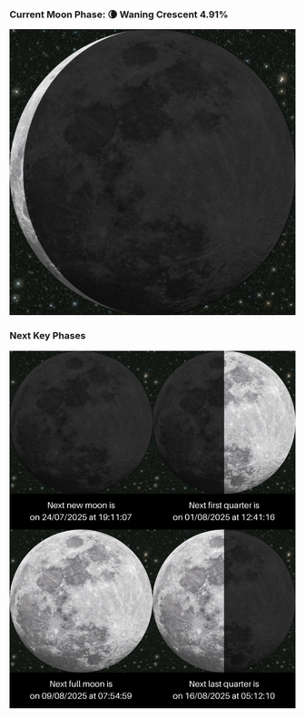 ### Current Moon Phase: 🌘 Waning Crescent 4.91%
![Moon Phase](moonphase.png)
### Next Key Phases
![Gallery](gallery.png)